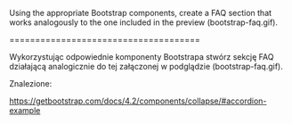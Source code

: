 

Using the appropriate Bootstrap components, create a FAQ section that works analogously to the one included in the preview (bootstrap-faq.gif).

=====================================

Wykorzystując odpowiednie komponenty Bootstrapa stwórz sekcję FAQ działającą analogicznie do tej załączonej w podglądzie (bootstrap-faq.gif).

Znalezione:

https://getbootstrap.com/docs/4.2/components/collapse/#accordion-example